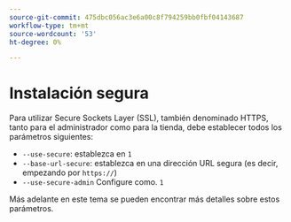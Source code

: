 ```yaml
---
source-git-commit: 475dbc056ac3e6a00c8f794259bb0fbf04143687
workflow-type: tm+mt
source-wordcount: '53'
ht-degree: 0%

---
```

# Instalación segura

Para utilizar Secure Sockets Layer (SSL), también denominado HTTPS, tanto para el administrador como para la tienda, debe establecer todos los parámetros siguientes:

* `--use-secure`: establezca en `1`
* `--base-url-secure`: establezca en una dirección URL segura (es decir, empezando por `https://`)
* `--use-secure-admin` Configure como. `1`

Más adelante en este tema se pueden encontrar más detalles sobre estos parámetros.
